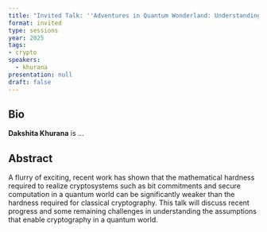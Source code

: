 ```yaml
---
title: "Invited Talk: ''Adventures in Quantum Wonderland: Understanding Cryptographic Hardness in a Quantum World''"
format: invited
type: sessions
year: 2025
tags:
- crypto
speakers:
  - khurana
presentation: null
draft: false
---
```

## Bio
**Dakshita Khurana** is ... 

## Abstract
A flurry of exciting, recent work has shown that the mathematical hardness required to realize cryptosystems such as bit commitments and secure computation in a quantum world can be significantly weaker than the hardness required for classical cryptography. This talk will discuss recent progress and some remaining challenges in understanding the assumptions that enable cryptography in a quantum world.


<!-- fields to use above: -->
<!-- videoId: "Vfl9pPh6ipI" -->
<!-- presentation: "/2024/sessions/slides/QCrypt2024InvitedDiamanti.pdf" -->
